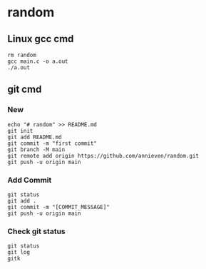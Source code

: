 # random

## Linux gcc cmd
	rm random
	gcc main.c -o a.out
	./a.out

## git cmd

### New
	echo "# random" >> README.md
	git init
	git add README.md
	git commit -m "first commit"
	git branch -M main
	git remote add origin https://github.com/annieven/random.git
	git push -u origin main

### Add Commit
	git status
	git add .
	git commit -m "[COMMIT_MESSAGE]"
	git push -u origin main

### Check git status
	git status
	git log
	gitk
